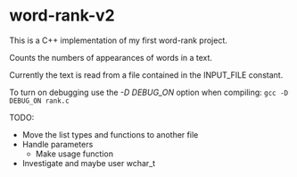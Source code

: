 # word-rank-v2

This is a C++ implementation of my first word-rank project.

Counts the numbers of appearances of words in a text.

Currently the text is read from a file contained in the
INPUT_FILE constant.

To turn on debugging use the *-D DEBUG_ON* option when compiling:
```gcc -D DEBUG_ON rank.c```

TODO:
* Move the list types and functions to another file
* Handle parameters
  * Make usage function
* Investigate and maybe user wchar_t
